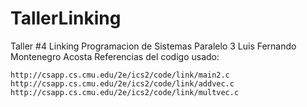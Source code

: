 # TallerLinking
Taller #4 Linking Programacion de Sistemas Paralelo 3 Luis Fernando Montenegro Acosta
Referencias del codigo usado:

    http://csapp.cs.cmu.edu/2e/ics2/code/link/main2.c
    http://csapp.cs.cmu.edu/2e/ics2/code/link/addvec.c
    http://csapp.cs.cmu.edu/2e/ics2/code/link/multvec.c

